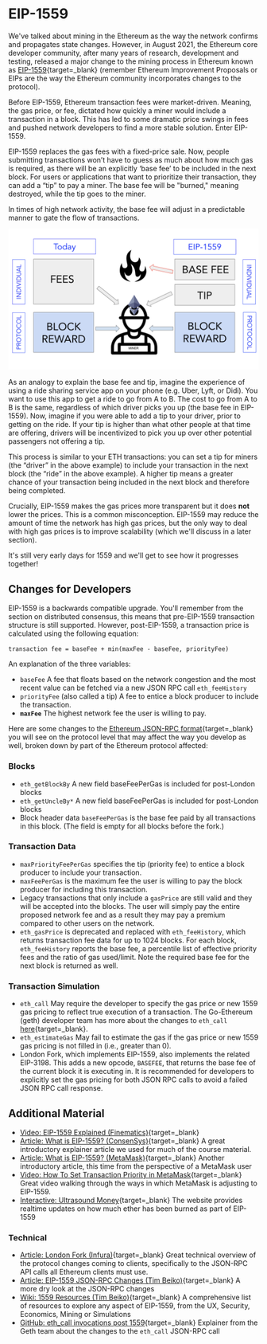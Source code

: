 # EIP-1559

We've talked about mining in the Ethereum as the way the network confirms and propagates state changes. However, in August 2021, the Ethereum core developer community, after many years of research, development and testing, released a major change to the mining process in Ethereum known as [EIP-1559](https://eips.ethereum.org/EIPS/eip-1559){target=\_blank} (remember Ethereum Improvement Proposals or EIPs are the way the Ethereum community incorporates changes to the protocol).

Before EIP-1559, Ethereum transaction fees were market-driven. Meaning, the gas price, or fee, dictated how quickly a miner would include a transaction in a block. This has led to some dramatic price swings in fees and pushed network developers to find a more stable solution. Enter EIP-1559.

EIP-1559 replaces the gas fees with a fixed-price sale. Now, people submitting transactions won’t have to guess as much about how much gas is required, as there will be an explicitly ‘base fee’ to be included in the next block. For users or applications that want to prioritize their transaction, they can add a “tip” to pay a miner. The base fee will be "burned," meaning destroyed, while the tip goes to the miner.

In times of high network activity, the base fee will adjust in a predictable manner to gate the flow of transactions.

![diagram showing before and after 1559 of network processing transactions](../../../img/S01/1559.png)

As an analogy to explain the base fee and tip, imagine the experience of using a ride sharing service app on your phone (e.g. Uber, Lyft, or Didi). You want to use this app to get a ride to go from A to B. The cost to go from A to B is the same, regardless of which driver picks you up (the base fee in EIP-1559). Now, imagine if you were able to add a tip to your driver, prior to getting on the ride. If your tip is higher than what other people at that time are offering, drivers will be incentivized to pick you up over other potential passengers not offering a tip.

This process is similar to your ETH transactions: you can set a tip for miners (the “driver” in the above example) to include your transaction in the next block (the “ride” in the above example). A higher tip means a greater chance of your transaction being included in the next block and therefore being completed.

Crucially, EIP-1559 makes the gas prices more transparent but it does **not** lower the prices. This is a common misconception. EIP-1559 may reduce the amount of time the network has high gas prices, but the only way to deal with high gas prices is to improve scalability (which we'll discuss in a later section).

It's still very early days for 1559 and we'll get to see how it progresses together!

## Changes for Developers

EIP-1559 is a backwards compatible upgrade. You'll remember from the section on distributed consensus, this means that pre-EIP-1559 transaction structure is still supported. However, post-EIP-1559, a transaction price is calculated using the following equation:

```text
transaction fee = baseFee + min(maxFee - baseFee, priorityFee)
```

An explanation of the three variables:

- `baseFee` A fee that floats based on the network congestion and the most recent value can be fetched via a new JSON RPC call `eth_feeHistory`
- `priorityFee` (also called a tip) A fee to entice a block producer to include the transaction.
- **`maxFee`** The highest network fee the user is willing to pay.

Here are some changes to the [Ethereum JSON-RPC format](https://ethereum.org/en/developers/docs/apis/json-rpc/){target=\_blank} you will see on the protocol level that may affect the way you develop as well, broken down by part of the Ethereum protocol affected:

### Blocks

- `eth_getBlockBy` A new field baseFeePerGas is included for post-London blocks
- `eth_getUncleBy*` A new field baseFeePerGas is included for post-London blocks
- Block header data `baseFeePerGas` is the base fee paid by all transactions in this block. (The field is empty for all blocks before the fork.)

### Transaction Data

- `maxPriorityFeePerGas` specifies the tip (priority fee) to entice a block producer to include your transaction.
- `maxFeePerGas` is the maximum fee the user is willing to pay the block producer for including this transaction.
- Legacy transactions that only include a `gasPrice` are still valid and they will be accepted into the blocks. The user will simply pay the entire proposed network fee and as a result they may pay a premium compared to other users on the network.
- `eth_gasPrice` is deprecated and replaced with `eth_feeHistory`, which returns transaction fee data for up to 1024 blocks. For each block, `eth_feeHistory` reports the base fee, a percentile list of effective priority fees and the ratio of gas used/limit. Note the required base fee for the next block is returned as well.

### Transaction Simulation

- `eth_call` May require the developer to specify the gas price or new 1559 gas pricing to reflect true execution of a transaction. The Go-Ethereum (geth) developer team has more about the changes to `eth_call` [here](https://github.com/ethereum/go-ethereum/pull/23027){target=\_blank}.
- `eth_estimateGas` May fail to estimate the gas if the gas price or new 1559 gas pricing is not filled in (i.e., greater than 0).
- London Fork, which implements EIP-1559, also implements the related EIP-3198. This adds a new opcode, `BASEFEE`, that returns the base fee of the current block it is executing in. It is recommended for developers to explicitly set the gas pricing for both JSON RPC calls to avoid a failed JSON RPC call response.

## Additional Material

- [Video: EIP-1559 Explained (Finematics)](https://youtu.be/MGemhK9t44Q){target=\_blank}
- [Article: What is EIP-1559? (ConsenSys)](https://consensys.net/blog/quorum/what-is-eip-1559-how-will-it-change-ethereum/){target=\_blank} A great introductory explainer article we used for much of the course material.
- [Article: What is EIP-1559? (MetaMask)](https://metamask.io/1559){target=\_blank} Another introductory article, this time from the perspective of a MetaMask user
- [Video: How To Set Transaction Priority in MetaMask](https://www.youtube.com/watch?v=gsfJywNxpi4){target=\_blank} Great video walking through the ways in which MetaMask is adjusting to EIP-1559.
- [Interactive: Ultrasound Money](https://ultrasound.money/){target=\_blank} The website provides realtime updates on how much ether has been burned as part of EIP-1559

### Technical

- [Article: London Fork (Infura)](https://blog.infura.io/london-fork/){target=\_blank} Great technical overview of the protocol changes coming to clients, specifically to the JSON-RPC API calls all Ethereum clients must use.
- [Article: EIP-1559 JSON-RPC Changes (Tim Beiko)](https://hackmd.io/@timbeiko/1559-json-rpc){target=\_blank} A more dry look at the JSON-RPC changes
- [Wiki: 1559 Resources (Tim Beiko)](https://hackmd.io/@timbeiko/1559-resources){target=\_blank} A comprehensive list of resources to explore any aspect of EIP-1559, from the UX, Security, Economics, Mining or Simulations
- [GitHub: eth_call invocations post 1559](https://github.com/ethereum/go-ethereum/pull/23027){target=\_blank} Explainer from the Geth team about the changes to the `eth_call` JSON-RPC call
